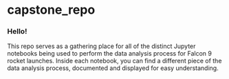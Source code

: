 # capstone_repo

### Hello!
This repo serves as a gathering place for all of the distinct Jupyter notebooks being used to perform the data analysis process for Falcon 9 rocket launches.
Inside each notebook, you can find a different piece of the data analysis process, documented and displayed for easy understanding.
